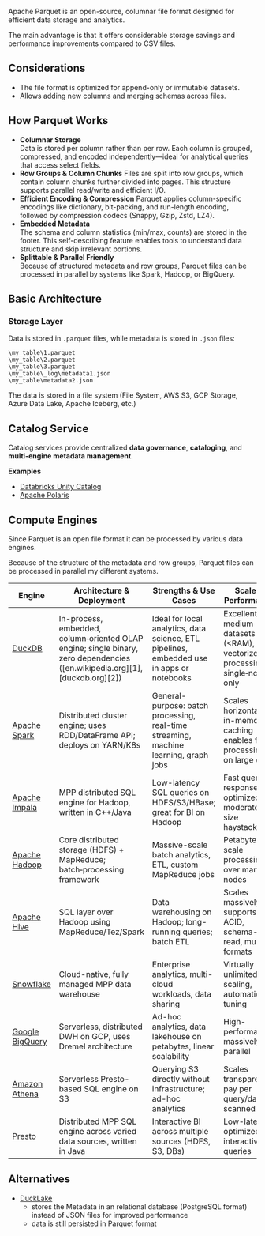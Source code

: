 Apache Parquet is an open-source, columnar file format designed for efficient data storage and analytics.

The main advantage is that it offers considerable storage savings and performance improvements compared to CSV files.

## Considerations

- The file format is optimized for append-only or immutable datasets.
- Allows adding new columns and merging schemas across files.

## How Parquet Works

- **Columnar Storage**  
  Data is stored per column rather than per row. Each column is grouped, compressed, and encoded independently—ideal for analytical queries that access select fields.
- **Row Groups & Column Chunks**
  Files are split into row groups, which contain column chunks further divided into pages. This structure supports parallel read/write and efficient I/O.
- **Efficient Encoding & Compression**
  Parquet applies column-specific encodings like dictionary, bit-packing, and run-length encoding, followed by compression codecs (Snappy, Gzip, Zstd, LZ4).
- **Embedded Metadata**  
  The schema and column statistics (min/max, counts) are stored in the footer. This self-describing feature enables tools to understand data structure and skip irrelevant portions.
- **Splittable & Parallel Friendly**  
  Because of structured metadata and row groups, Parquet files can be processed in parallel by systems like Spark, Hadoop, or BigQuery.

## Basic Architecture

### Storage Layer

Data is stored in `.parquet` files, while metadata is stored in `.json` files:
```
\my_table\1.parquet
\my_table\2.parquet
\my_table\3.parquet
\my_table\_log\metadata1.json
\my_table\metadata2.json
```
The data is stored in a file system (File System, AWS S3, GCP Storage, Azure Data Lake, Apache Iceberg, etc.)

## Catalog Service

Catalog services provide centralized **data governance**, **cataloging**, and **multi-engine metadata management**.

**Examples**

- [Databricks Unity Catalog](https://www.databricks.com/product/unity-catalog)
- [Apache Polaris](https://polaris.apache.org/)

## Compute Engines

Since Parquet is an open file format it can be processed by various data engines.

Because of the structure of the metadata and row groups, Parquet files can be processed in parallel my different systems.

| Engine                                               | Architecture & Deployment                                                                                                    | Strengths & Use Cases                                                                     | Scale & Performance                                                            | Notable Limitations                                              |
| ---------------------------------------------------- | ---------------------------------------------------------------------------------------------------------------------------- | ----------------------------------------------------------------------------------------- | ------------------------------------------------------------------------------ | ---------------------------------------------------------------- |
| [DuckDB](https://duckdb.org/)                        | In-process, embedded, column‑oriented OLAP engine; single binary, zero dependencies ([en.wikipedia.org][1], [duckdb.org][2]) | Ideal for local analytics, data science, ETL pipelines, embedded use in apps or notebooks | Excellent for medium datasets (\<RAM), vectorized processing; single‑node only | Not distributed; limited for petabyte-scale workloads            |
| [Apache Spark](https://spark.apache.org/)            | Distributed cluster engine; uses RDD/DataFrame API; deploys on YARN/K8s                                                      | General-purpose: batch processing, real-time streaming, machine learning, graph jobs      | Scales horizontally; in-memory caching enables fast processing on large data   | Overhead for small jobs; needs tuning for memory                 |
| [Apache Impala](https://impala.apache.org/)          | MPP distributed SQL engine for Hadoop, written in C++/Java                                                                   | Low-latency SQL queries on HDFS/S3/HBase; great for BI on Hadoop                          | Fast query response; optimized for moderate-size haystacks                     | Requires dedicated cluster, works best with sufficient resources |
| [Apache Hadoop](https://hadoop.apache.org/)          | Core distributed storage (HDFS) + MapReduce; batch‑processing framework                                                      | Massive-scale batch analytics, ETL, custom MapReduce jobs                                 | Petabyte-scale processing over many nodes                                      | High latency; not suited for interactive querying                |
| [Apache Hive](https://hive.apache.org/)              | SQL layer over Hadoop using MapReduce/Tez/Spark                                                                              | Data warehousing on Hadoop; long-running queries; batch ETL                               | Scales massively; supports ACID, schema-on-read, multiple formats              | Interactive performance laggy; needs proper engine setup         |
| [Snowflake](https://www.snowflake.com/)              | Cloud-native, fully managed MPP data warehouse                                                                               | Enterprise analytics, multi-cloud workloads, data sharing                                 | Virtually unlimited scaling, automatic tuning                                  | Proprietary; cost tied to usage & compute                        |
| [Google BigQuery](https://cloud.google.com/bigquery) | Serverless, distributed DWH on GCP, uses Dremel architecture                                                                 | Ad-hoc analytics, data lakehouse on petabytes, linear scalability                         | High-performance, massively parallel                                           | Serverless model may reduce control; charges per scanned data    |
| [Amazon Athena](https://aws.amazon.com/athena/)      | Serverless Presto-based SQL engine on S3                                                                                     | Querying S3 directly without infrastructure; ad-hoc analytics                             | Scales transparently; pay per query/data scanned                               | Performance depends on file layout/partitioning                  |
| [Presto](https://prestodb.io/)                       | Distributed MPP SQL engine across varied data sources, written in Java                                                       | Interactive BI across multiple sources (HDFS, S3, DBs)                                    | Low-latency, optimized for interactive queries                                 | Needs cluster setup; memory intensive at scale                   |
## Alternatives

- [DuckLake](https://duckdb.org/2025/05/27/ducklake.html)
	- stores the Metadata in an relational database (PostgreSQL format) instead of JSON files for improved performance
	- data is still persisted in Parquet format
